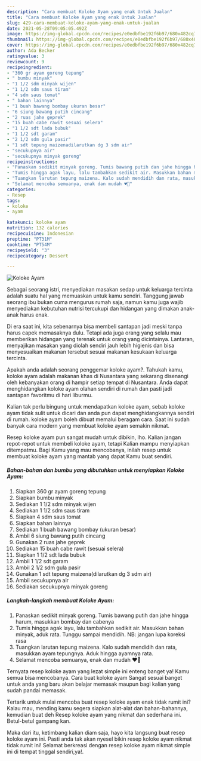 ```yaml
---
description: "Cara membuat Koloke Ayam yang enak Untuk Jualan"
title: "Cara membuat Koloke Ayam yang enak Untuk Jualan"
slug: 429-cara-membuat-koloke-ayam-yang-enak-untuk-jualan
date: 2021-05-28T09:05:05.492Z
image: https://img-global.cpcdn.com/recipes/e0edbfbe192f6b97/680x482cq70/koloke-ayam-foto-resep-utama.jpg
thumbnail: https://img-global.cpcdn.com/recipes/e0edbfbe192f6b97/680x482cq70/koloke-ayam-foto-resep-utama.jpg
cover: https://img-global.cpcdn.com/recipes/e0edbfbe192f6b97/680x482cq70/koloke-ayam-foto-resep-utama.jpg
author: Ada Becker
ratingvalue: 3
reviewcount: 9
recipeingredient:
- "360 gr ayam goreng tepung"
- " bumbu minyak"
- "1 1/2 sdm minyak wijen"
- "1 1/2 sdm saus tiram"
- "4 sdm saus tomat"
- " bahan lainnya"
- "1 buah bawang bombay ukuran besar"
- "6 siung bawang putih cincang"
- "2 ruas jahe geprek"
- "15 buah cabe rawit sesuai selera"
- "1 1/2 sdt lada bubuk"
- "1 1/2 sdt garam"
- "2 1/2 sdm gula pasir"
- "1 sdt tepung maizenadilarutkan dg 3 sdm air"
- "secukupnya air"
- "secukupnya minyak goreng"
recipeinstructions:
- "Panaskan sedikit minyak goreng. Tumis bawang putih dan jahe hingga harum, masukkan bombay dan cabenya"
- "Tumis hingga agak layu, lalu tambahkan sedikit air. Masukkan bahan minyak, aduk rata. Tunggu sampai mendidih. NB: jangan lupa koreksi rasa"
- "Tuangkan larutan tepung maizena. Kalo sudah mendidih dan rata, masukkan ayam tepungnya. Aduk hingga ayamnya rata."
- "Selamat mencoba semuanya, enak dan mudah ♥️🙂"
categories:
- Resep
tags:
- koloke
- ayam

katakunci: koloke ayam 
nutrition: 132 calories
recipecuisine: Indonesian
preptime: "PT31M"
cooktime: "PT54M"
recipeyield: "3"
recipecategory: Dessert

---
```



![Koloke Ayam](https://img-global.cpcdn.com/recipes/e0edbfbe192f6b97/680x482cq70/koloke-ayam-foto-resep-utama.jpg)

Sebagai seorang istri, menyediakan masakan sedap untuk keluarga tercinta adalah suatu hal yang memuaskan untuk kamu sendiri. Tanggung jawab seorang ibu bukan cuma mengurus rumah saja, namun kamu juga wajib menyediakan kebutuhan nutrisi tercukupi dan hidangan yang dimakan anak-anak harus enak.

Di era  saat ini, kita sebenarnya bisa membeli santapan jadi meski tanpa harus capek memasaknya dulu. Tetapi ada juga orang yang selalu mau memberikan hidangan yang terenak untuk orang yang dicintainya. Lantaran, menyajikan masakan yang diolah sendiri jauh lebih higienis dan bisa menyesuaikan makanan tersebut sesuai makanan kesukaan keluarga tercinta. 



Apakah anda adalah seorang penggemar koloke ayam?. Tahukah kamu, koloke ayam adalah makanan khas di Nusantara yang sekarang disenangi oleh kebanyakan orang di hampir setiap tempat di Nusantara. Anda dapat menghidangkan koloke ayam olahan sendiri di rumah dan pasti jadi santapan favoritmu di hari liburmu.

Kalian tak perlu bingung untuk mendapatkan koloke ayam, sebab koloke ayam tidak sulit untuk dicari dan anda pun dapat menghidangkannya sendiri di rumah. koloke ayam boleh dibuat memalui beragam cara. Saat ini sudah banyak cara modern yang membuat koloke ayam semakin nikmat.

Resep koloke ayam pun sangat mudah untuk dibikin, lho. Kalian jangan repot-repot untuk membeli koloke ayam, tetapi Kalian mampu menyiapkan ditempatmu. Bagi Kamu yang mau mencobanya, inilah resep untuk membuat koloke ayam yang mantab yang dapat Kamu buat sendiri.

<!--inarticleads1-->

##### Bahan-bahan dan bumbu yang dibutuhkan untuk menyiapkan Koloke Ayam:

1. Siapkan 360 gr ayam goreng tepung
1. Siapkan  bumbu minyak
1. Sediakan 1 1/2 sdm minyak wijen
1. Sediakan 1 1/2 sdm saus tiram
1. Siapkan 4 sdm saus tomat
1. Siapkan  bahan lainnya
1. Sediakan 1 buah bawang bombay (ukuran besar)
1. Ambil 6 siung bawang putih cincang
1. Gunakan 2 ruas jahe geprek
1. Sediakan 15 buah cabe rawit (sesuai selera)
1. Siapkan 1 1/2 sdt lada bubuk
1. Ambil 1 1/2 sdt garam
1. Ambil 2 1/2 sdm gula pasir
1. Gunakan 1 sdt tepung maizena(dilarutkan dg 3 sdm air)
1. Ambil secukupnya air
1. Sediakan secukupnya minyak goreng




<!--inarticleads2-->

##### Langkah-langkah membuat Koloke Ayam:

1. Panaskan sedikit minyak goreng. Tumis bawang putih dan jahe hingga harum, masukkan bombay dan cabenya
1. Tumis hingga agak layu, lalu tambahkan sedikit air. Masukkan bahan minyak, aduk rata. Tunggu sampai mendidih. NB: jangan lupa koreksi rasa
1. Tuangkan larutan tepung maizena. Kalo sudah mendidih dan rata, masukkan ayam tepungnya. Aduk hingga ayamnya rata.
1. Selamat mencoba semuanya, enak dan mudah ♥️🙂




Ternyata resep koloke ayam yang lezat simple ini enteng banget ya! Kamu semua bisa mencobanya. Cara buat koloke ayam Sangat sesuai banget untuk anda yang baru akan belajar memasak maupun bagi kalian yang sudah pandai memasak.

Tertarik untuk mulai mencoba buat resep koloke ayam enak tidak rumit ini? Kalau mau, mending kamu segera siapkan alat-alat dan bahan-bahannya, kemudian buat deh Resep koloke ayam yang nikmat dan sederhana ini. Betul-betul gampang kan. 

Maka dari itu, ketimbang kalian diam saja, hayo kita langsung buat resep koloke ayam ini. Pasti anda tak akan nyesel bikin resep koloke ayam nikmat tidak rumit ini! Selamat berkreasi dengan resep koloke ayam nikmat simple ini di tempat tinggal sendiri,ya!.

